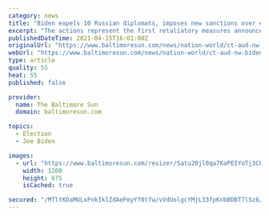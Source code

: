 ```yaml
---
category: news
title: "Biden expels 10 Russian diplomats, imposes new sanctions over election interference, SolarWinds hack"
excerpt: "The actions represent the first retaliatory measures announced against the Kremlin for the hack, familiarly known as the SolarWinds breach."
publishedDateTime: 2021-04-15T16:01:00Z
originalUrl: "https://www.baltimoresun.com/news/nation-world/ct-aud-nw-biden-russia-sanctions-20210415-mui4uaufgvftbntqbl4g7u5ed4-story.html"
webUrl: "https://www.baltimoresun.com/news/nation-world/ct-aud-nw-biden-russia-sanctions-20210415-mui4uaufgvftbntqbl4g7u5ed4-story.html"
type: article
quality: 55
heat: 55
published: false

provider:
  name: The Baltimore Sun
  domain: baltimoresun.com

topics:
  - Election
  - Joe Biden

images:
  - url: "https://www.baltimoresun.com/resizer/Satu20jl0qa7KaPEIYoTj3CFsrw=/1200x0/top/cloudfront-us-east-1.images.arcpublishing.com/tronc/CKBTFF735RG7XMODJIDII6U7NY.jpg"
    width: 1200
    height: 675
    isCached: true

secured: "/MTltKDaMULxPnkIklZdAeFmyYf0tfw/vVdUolgcYMjL33fpKnbBDBT7lSz6/DveB1DrpMPUG7QNFdcBS8gUuiW0gLuXQHbHEax9/PWJIocZt/MJgVq3SMNC87gH9Qj9ACwRkmjQ2X11q2ImllpU5yvxdDyHf7OZu/p+N0C0rfCpzJn89J/KrSz2bKAKyuafV0iSA9EanuU6O9aUjv8+sQB5NmV8AO12FMqwoJcRa0HgQnZfsJewAPt/ljLLZvP3DbOSoywIfGW3jLrFivZFnqk6WhwP9FDPEbm7S/U4iSeRYh/3Lcm7dZBKiSzmJwLC1lk6BIZG3IWhTwFXjRnSaUFGnk6cAefV0p5ISXyMeJE=;jAl7ztaXIGCht5qUXPNDig=="
---
```


